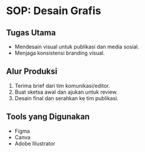 # SOP: Desain Grafis

## Tugas Utama
- Mendesain visual untuk publikasi dan media sosial.
- Menjaga konsistensi branding visual.

## Alur Produksi
1. Terima brief dari tim komunikasi/editor.
2. Buat sketsa awal dan ajukan untuk review.
3. Desain final dan serahkan ke tim publikasi.

## Tools yang Digunakan
- Figma
- Canva
- Adobe Illustrator
